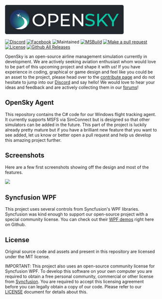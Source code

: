 <img src="https://raw.githubusercontent.com/opensky-to/branding/master/png/OpenSkyLogo_Banner_Github96.png" placeholder="OpenSky" />

[![Discord](https://img.shields.io/discord/837475420923756544.svg?label=&logo=discord&logoColor=ffffff&color=7389D8&labelColor=6A7EC2)](https://discord.com/invite/eR3yePrj79)
[![Facebook](https://img.shields.io/badge/-OpenSky-e84393?label=&logo=facebook&logoColor=ffffff&color=6399AE&labelColor=00C2CB)](https://www.facebook.com/Opensky.to/)
![Maintained][maintained-badge]
[![MSBuild](https://github.com/opensky-to/agent-msfs/actions/workflows/msbuild.yml/badge.svg)](https://github.com/opensky-to/agent-msfs/actions/workflows/msbuild.yml)
[![Make a pull request][prs-badge]][prs]
[![License][license-badge]](LICENSE.md)
[![Github All Releases](https://img.shields.io/github/downloads/opensky-to/agent-msfs/total.svg)]()

OpenSky is an open-source airline management simulation currently in development. We are actively seeking aviation enthusiast whom would love to be part of this upcoming project and shape it with us! If you have experience in coding, graphical or game design and feel like you could be an asset to the project, please head over to the [contribute page](https://www.opensky.to/contribute) and do not hesitate to jump into our [Discord](https://discord.com/invite/eR3yePrj79) and say hello! We would love to hear your ideas and feedback and are actively collecting them in our [forums](https://forum.opensky.to/)!

## OpenSky Agent

This repository contains the C# code for our Windows flight tracking agent. It currently supports MSFS via SimConnect but is designed so that other simulators can be added in the future. This part of the project is luckily already pretty mature but if you have a brilliant new feature that
you want to see added, let us know or better open a pull request and help us develop this amazing project further.

## Screenshots

Here are a few first screenshots showing off the design and most of the features.

<img src="https://raw.githubusercontent.com/opensky-to/agent-msfs/main/Screenshots/ready_for_takeoff.png" placeholder="Flight Planning" />

## Syncfusion WPF

This project uses several controls from Syncfusion's WPF libraries. Syncfusion was kind enough to support our open-source project with a special community license. You can check out their [WPF demos](https://github.com/syncfusion/wpf-demos) right here on Github.

## License

Original source code and assets and present in this repository are licensed under the MIT license.

IMPORTANT: This project also uses an open-source community license for Syncfusion WPF. To develop this software on your own computer you are required to obtain a free
personal community, commercial or other license from [Syncfusion](https://www.syncfusion.com). You are required to accept this licensing agreement before you can legally obtain a copy of our code. Please refer to our [LICENSE](https://raw.githubusercontent.com/opensky-to/agent-msfs/main/LICENSE) document for details about this.

[maintained-badge]: https://img.shields.io/badge/maintained-yes-brightgreen
[license-badge]: https://img.shields.io/badge/license-MIT-blue.svg
[license]: https://github.com/maximegris/angular-electron/blob/master/LICENSE.md
[prs-badge]: https://img.shields.io/badge/PRs-welcome-red.svg
[prs]: http://makeapullrequest.com
